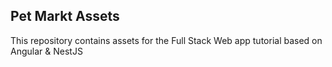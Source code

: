 ## Pet Markt Assets

This repository contains assets for the Full Stack Web app tutorial based on Angular & NestJS
